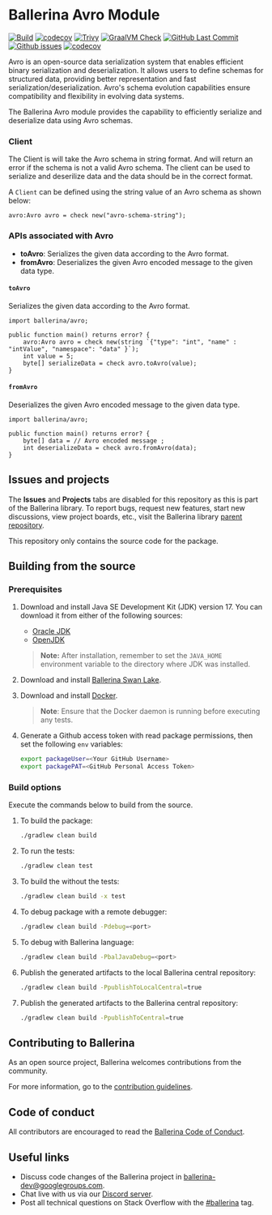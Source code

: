 # Ballerina Avro Module

[![Build](https://github.com/ballerina-platform/module-ballerina-avro/actions/workflows/build-timestamped-master.yml)](https://github.com/ballerina-platform/module-ballerina-avro/actions/workflows/build-timestamped-master.yml)
[![codecov](https://codecov.io/gh/ballerina-platform/module-ballerina-avro/branch/master/graph/badge.svg)](https://codecov.io/gh/ballerina-platform/module-ballerina-avro)
[![Trivy](https://github.com/ballerina-platform/module-ballerina-avro/actions/workflows/trivy-scan.yml/badge.svg)](https://github.com/ballerina-platform/module-ballerina-avro/actions/workflows/trivy-scan.yml)
[![GraalVM Check](https://github.com/ballerina-platform/module-ballerina-avro/actions/workflows/build-with-bal-test-graalvm.yml/badge.svg)](https://github.com/ballerina-platform/module-ballerina-avro/actions/workflows/build-with-bal-test-graalvm.yml)
[![GitHub Last Commit](https://img.shields.io/github/last-commit/ballerina-platform/module-ballerina-avro.svg)](https://github.com/ballerina-platform/module-ballerina-avro/commits/master)
[![Github issues](https://img.shields.io/github/issues/ballerina-platform/ballerina-standard-library/module/avro.svg?label=Open%20Issues)](https://github.com/ballerina-platform/ballerina-standard-library/labels/module%2Favro)
[![codecov](https://codecov.io/gh/ballerina-platform/module-ballerina-avro/branch/master/graph/badge.svg)](https://codecov.io/gh/ballerina-platform/module-ballerina-avro)

Avro is an open-source data serialization system that enables efficient binary serialization and deserialization. It allows users to define schemas for structured data, providing better representation and fast serialization/deserialization. Avro's schema evolution capabilities ensure compatibility and flexibility in evolving data systems.

The Ballerina Avro module provides the capability to efficiently serialize and deserialize data using Avro schemas.

### Client

The Client is will take the Avro schema in string format. And will return an error if the schema is not a valid Avro schema. The client can be used to serialize and deserilize data and the data should be in the correct format.

A `Client` can be defined using the string value of an Avro schema as shown below:

```ballerina
avro:Avro avro = check new("avro-schema-string");
```

### APIs associated with Avro

- **toAvro**: Serializes the given data according to the Avro format.
- **fromAvro**: Deserializes the given Avro encoded message to the given data type.

#### `toAvro`

Serializes the given data according to the Avro format.

```ballerina
import ballerina/avro;

public function main() returns error? {
    avro:Avro avro = check new(string `{"type": "int", "name" : "intValue", "namespace": "data" }`);
    int value = 5;
    byte[] serializeData = check avro.toAvro(value);
}
```

#### `fromAvro`

Deserializes the given Avro encoded message to the given data type.

```ballerina
import ballerina/avro;

public function main() returns error? {
    byte[] data = // Avro encoded message ;
    int deserializeData = check avro.fromAvro(data);
}
```

## Issues and projects

The **Issues** and **Projects** tabs are disabled for this repository as this is part of the Ballerina library. To report bugs, request new features, start new discussions, view project boards, etc., visit the Ballerina library [parent repository](https://github.com/ballerina-platform/ballerina-library).

This repository only contains the source code for the package.

## Building from the source

### Prerequisites

1. Download and install Java SE Development Kit (JDK) version 17. You can download it from either of the following sources:

   - [Oracle JDK](https://www.oracle.com/java/technologies/downloads/)
   - [OpenJDK](https://adoptium.net/)

    > **Note:** After installation, remember to set the `JAVA_HOME` environment variable to the directory where JDK was installed.

2. Download and install [Ballerina Swan Lake](https://ballerina.io/).

3. Download and install [Docker](https://www.docker.com/get-started).

    > **Note**: Ensure that the Docker daemon is running before executing any tests.

4. Generate a Github access token with read package permissions, then set the following `env` variables:

    ```bash
   export packageUser=<Your GitHub Username>
   export packagePAT=<GitHub Personal Access Token>
    ```

### Build options

Execute the commands below to build from the source.

1. To build the package:

   ```bash
   ./gradlew clean build
   ```

2. To run the tests:

   ```bash
   ./gradlew clean test
   ```

3. To build the without the tests:

   ```bash
   ./gradlew clean build -x test
   ```

4. To debug package with a remote debugger:

   ```bash
   ./gradlew clean build -Pdebug=<port>
   ```

5. To debug with Ballerina language:

   ```bash
   ./gradlew clean build -PbalJavaDebug=<port>
   ```

6. Publish the generated artifacts to the local Ballerina central repository:

   ```bash
   ./gradlew clean build -PpublishToLocalCentral=true
   ```

7. Publish the generated artifacts to the Ballerina central repository:

   ```bash
   ./gradlew clean build -PpublishToCentral=true
   ```

## Contributing to Ballerina

As an open source project, Ballerina welcomes contributions from the community.

For more information, go to the [contribution guidelines](https://github.com/ballerina-platform/ballerina-lang/blob/master/CONTRIBUTING.md).

## Code of conduct

All contributors are encouraged to read the [Ballerina Code of Conduct](https://ballerina.io/code-of-conduct).

## Useful links

- Discuss code changes of the Ballerina project in [ballerina-dev@googlegroups.com](mailto:ballerina-dev@googlegroups.com).
- Chat live with us via our [Discord server](https://discord.gg/ballerinalang).
- Post all technical questions on Stack Overflow with the [#ballerina](https://stackoverflow.com/questions/tagged/ballerina) tag.
